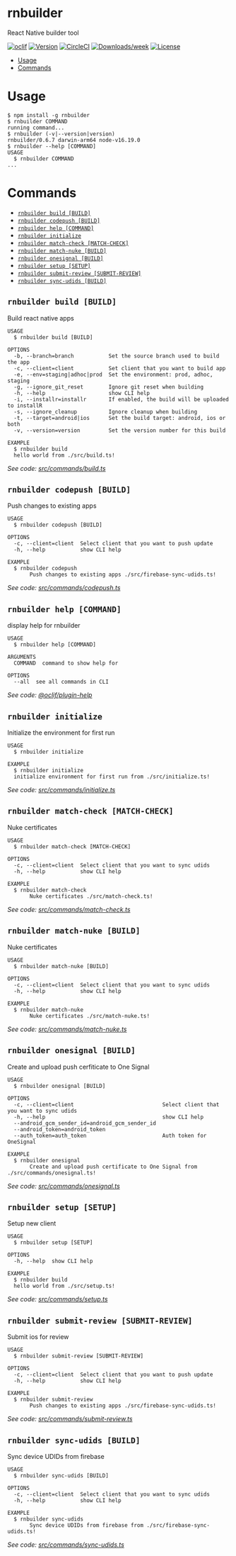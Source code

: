 rnbuilder
=========

React Native builder tool

[![oclif](https://img.shields.io/badge/cli-oclif-brightgreen.svg)](https://oclif.io)
[![Version](https://img.shields.io/npm/v/rnbuilder.svg)](https://npmjs.org/package/rnbuilder)
[![CircleCI](https://circleci.com/gh/r0b0t3d/rnbuilder/tree/master.svg?style=shield)](https://circleci.com/gh/r0b0t3d/rnbuilder/tree/master)
[![Downloads/week](https://img.shields.io/npm/dw/rnbuilder.svg)](https://npmjs.org/package/rnbuilder)
[![License](https://img.shields.io/npm/l/rnbuilder.svg)](https://github.com/r0b0t3d/rnbuilder/blob/master/package.json)

<!-- toc -->
* [Usage](#usage)
* [Commands](#commands)
<!-- tocstop -->
# Usage
<!-- usage -->
```sh-session
$ npm install -g rnbuilder
$ rnbuilder COMMAND
running command...
$ rnbuilder (-v|--version|version)
rnbuilder/0.6.7 darwin-arm64 node-v16.19.0
$ rnbuilder --help [COMMAND]
USAGE
  $ rnbuilder COMMAND
...
```
<!-- usagestop -->
# Commands
<!-- commands -->
* [`rnbuilder build [BUILD]`](#rnbuilder-build-build)
* [`rnbuilder codepush [BUILD]`](#rnbuilder-codepush-build)
* [`rnbuilder help [COMMAND]`](#rnbuilder-help-command)
* [`rnbuilder initialize`](#rnbuilder-initialize)
* [`rnbuilder match-check [MATCH-CHECK]`](#rnbuilder-match-check-match-check)
* [`rnbuilder match-nuke [BUILD]`](#rnbuilder-match-nuke-build)
* [`rnbuilder onesignal [BUILD]`](#rnbuilder-onesignal-build)
* [`rnbuilder setup [SETUP]`](#rnbuilder-setup-setup)
* [`rnbuilder submit-review [SUBMIT-REVIEW]`](#rnbuilder-submit-review-submit-review)
* [`rnbuilder sync-udids [BUILD]`](#rnbuilder-sync-udids-build)

## `rnbuilder build [BUILD]`

Build react native apps

```
USAGE
  $ rnbuilder build [BUILD]

OPTIONS
  -b, --branch=branch           Set the source branch used to build the app
  -c, --client=client           Set client that you want to build app
  -e, --env=staging|adhoc|prod  Set the environment: prod, adhoc, staging
  -g, --ignore_git_reset        Ignore git reset when building
  -h, --help                    show CLI help
  -i, --installr=installr       If enabled, the build will be uploaded to installR
  -s, --ignore_cleanup          Ignore cleanup when building
  -t, --target=android|ios      Set the build target: android, ios or both
  -v, --version=version         Set the version number for this build

EXAMPLE
  $ rnbuilder build
  hello world from ./src/build.ts!
```

_See code: [src/commands/build.ts](https://github.com/r0b0t3d/rnbuilder/blob/v0.6.7/src/commands/build.ts)_

## `rnbuilder codepush [BUILD]`

Push changes to existing apps

```
USAGE
  $ rnbuilder codepush [BUILD]

OPTIONS
  -c, --client=client  Select client that you want to push update
  -h, --help           show CLI help

EXAMPLE
  $ rnbuilder codepush
       Push changes to existing apps ./src/firebase-sync-udids.ts!
```

_See code: [src/commands/codepush.ts](https://github.com/r0b0t3d/rnbuilder/blob/v0.6.7/src/commands/codepush.ts)_

## `rnbuilder help [COMMAND]`

display help for rnbuilder

```
USAGE
  $ rnbuilder help [COMMAND]

ARGUMENTS
  COMMAND  command to show help for

OPTIONS
  --all  see all commands in CLI
```

_See code: [@oclif/plugin-help](https://github.com/oclif/plugin-help/blob/v3.2.2/src/commands/help.ts)_

## `rnbuilder initialize`

Initialize the environment for first run

```
USAGE
  $ rnbuilder initialize

EXAMPLE
  $ rnbuilder initialize
  initialize environment for first run from ./src/initialize.ts!
```

_See code: [src/commands/initialize.ts](https://github.com/r0b0t3d/rnbuilder/blob/v0.6.7/src/commands/initialize.ts)_

## `rnbuilder match-check [MATCH-CHECK]`

Nuke certificates

```
USAGE
  $ rnbuilder match-check [MATCH-CHECK]

OPTIONS
  -c, --client=client  Select client that you want to sync udids
  -h, --help           show CLI help

EXAMPLE
  $ rnbuilder match-check
       Nuke certificates ./src/match-check.ts!
```

_See code: [src/commands/match-check.ts](https://github.com/r0b0t3d/rnbuilder/blob/v0.6.7/src/commands/match-check.ts)_

## `rnbuilder match-nuke [BUILD]`

Nuke certificates

```
USAGE
  $ rnbuilder match-nuke [BUILD]

OPTIONS
  -c, --client=client  Select client that you want to sync udids
  -h, --help           show CLI help

EXAMPLE
  $ rnbuilder match-nuke
       Nuke certificates ./src/match-nuke.ts!
```

_See code: [src/commands/match-nuke.ts](https://github.com/r0b0t3d/rnbuilder/blob/v0.6.7/src/commands/match-nuke.ts)_

## `rnbuilder onesignal [BUILD]`

Create and upload push cerfiticate to One Signal

```
USAGE
  $ rnbuilder onesignal [BUILD]

OPTIONS
  -c, --client=client                            Select client that you want to sync udids
  -h, --help                                     show CLI help
  --android_gcm_sender_id=android_gcm_sender_id
  --android_token=android_token
  --auth_token=auth_token                        Auth token for OneSignal

EXAMPLE
  $ rnbuilder onesignal
       Create and upload push certificate to One Signal from ./src/commands/onesignal.ts!
```

_See code: [src/commands/onesignal.ts](https://github.com/r0b0t3d/rnbuilder/blob/v0.6.7/src/commands/onesignal.ts)_

## `rnbuilder setup [SETUP]`

Setup new client

```
USAGE
  $ rnbuilder setup [SETUP]

OPTIONS
  -h, --help  show CLI help

EXAMPLE
  $ rnbuilder build
  hello world from ./src/setup.ts!
```

_See code: [src/commands/setup.ts](https://github.com/r0b0t3d/rnbuilder/blob/v0.6.7/src/commands/setup.ts)_

## `rnbuilder submit-review [SUBMIT-REVIEW]`

Submit ios for review

```
USAGE
  $ rnbuilder submit-review [SUBMIT-REVIEW]

OPTIONS
  -c, --client=client  Select client that you want to push update
  -h, --help           show CLI help

EXAMPLE
  $ rnbuilder submit-review
       Push changes to existing apps ./src/firebase-sync-udids.ts!
```

_See code: [src/commands/submit-review.ts](https://github.com/r0b0t3d/rnbuilder/blob/v0.6.7/src/commands/submit-review.ts)_

## `rnbuilder sync-udids [BUILD]`

Sync device UDIDs from firebase

```
USAGE
  $ rnbuilder sync-udids [BUILD]

OPTIONS
  -c, --client=client  Select client that you want to sync udids
  -h, --help           show CLI help

EXAMPLE
  $ rnbuilder sync-udids
       Sync device UDIDs from firebase from ./src/firebase-sync-udids.ts!
```

_See code: [src/commands/sync-udids.ts](https://github.com/r0b0t3d/rnbuilder/blob/v0.6.7/src/commands/sync-udids.ts)_
<!-- commandsstop -->
